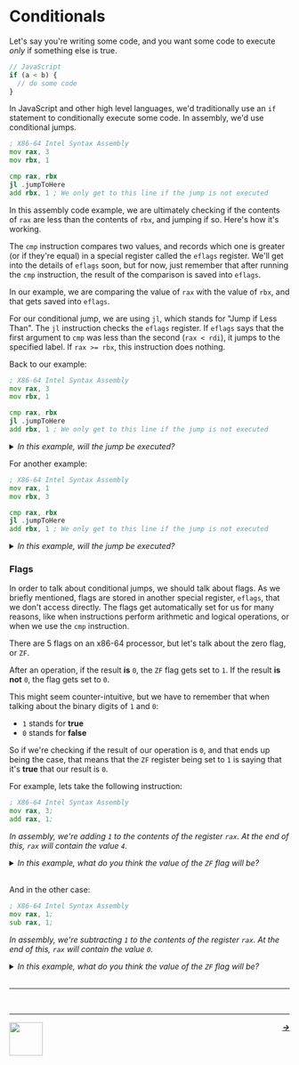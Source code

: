 # Conditionals

Let's say you're writing some code, and you want some code to execute _only_ if something else is true.

```js
// JavaScript
if (a < b) {
  // do some code
}
```

In JavaScript and other high level languages, we'd traditionally use an `if` statement to conditionally execute some code. In assembly, we'd use conditional jumps.

```asm
; X86-64 Intel Syntax Assembly
mov rax, 3
mov rbx, 1

cmp rax, rbx
jl .jumpToHere
add rbx, 1 ; We only get to this line if the jump is not executed
```

In this assembly code example, we are ultimately checking if the contents of `rax` are less than the contents of `rbx`, and jumping if so. Here's how it's working.

The `cmp` instruction compares two values, and records which one is greater (or if they're equal) in a special register called the `eflags` register. We'll get into the details of `eflags` soon, but for now, just remember that after running the `cmp` instruction, the result of the comparison is saved into `eflags`.

In our example, we are comparing the value of `rax` with the value of `rbx`, and that gets saved into `eflags`.

For our conditional jump, we are using `jl`, which stands for "Jump if Less Than". The `jl` instruction checks the `eflags` register. If `eflags` says that the first argument to `cmp` was less than the second (`rax < rdi`), it jumps to the specified label. If `rax >= rbx`, this instruction does nothing.

Back to our example:

```asm
; X86-64 Intel Syntax Assembly
mov rax, 3
mov rbx, 1

cmp rax, rbx
jl .jumpToHere
add rbx, 1 ; We only get to this line if the jump is not executed
```
<details>
<summary><i>In this example, will the jump be executed?</i></summary>

<br />
<i>The jump <strong>will not</strong> be executed, because the value of <code>rax</code> (<code>3</code>) is greater than the value of <code>rbx</code> (<code>1</code>).</i>

</details>

For another example:

```asm
; X86-64 Intel Syntax Assembly
mov rax, 1
mov rbx, 3

cmp rax, rbx
jl .jumpToHere
add rbx, 1 ; We only get to this line if the jump is not executed
```
<details>
<summary><i>In this example, will the jump be executed?</i></summary>

<br />
<i>The jump <strong>will</strong> be executed, because the value of <code>rax</code> (<code>1</code>) is less than the value of <code>rbx</code> (<code>3</code>).</i>

</details>

### Flags

In order to talk about conditional jumps, we should talk about flags. As we briefly mentioned, flags are stored in another special register, `eflags`, that we don't access directly. The flags get automatically set for us for many reasons, like when instructions perform arithmetic and logical operations, or when we use the `cmp` instruction.

There are 5 flags on an x86-64 processor, but let's talk about the zero flag, or `ZF`.

After an operation, if the result **is** `0`, the `ZF` flag gets set to `1`. If the result **is not** `0`, the flag gets set to `0`.

This might seem counter-intuitive, but we have to remember that when talking about the binary digits of `1` and `0`:
- `1` stands for **true**
- `0` stands for **false**

So if we're checking if the result of our operation is `0`, and that ends up being the case, that means that the `ZF` register being set to `1` is saying that it's **true** that our result is `0`.

For example, lets take the following instruction:

```asm
; X86-64 Intel Syntax Assembly
mov rax, 3;
add rax, 1;
```
_In assembly, we're adding `1` to the contents of the register `rax`. At the end of this, `rax` will contain the value `4`._

<details>
<summary><i>In this example, what do you think the value of the <code>ZF</code> flag will be?</i></summary>

<br />
<i>Since the result of the proceeding arithmetic operation was <code>4</code>, <code>ZF</code> is <code>0</code>.</i>
</details>
<br />

And in the other case:

```asm
; X86-64 Intel Syntax Assembly
mov rax, 1;
sub rax, 1;
```
_In assembly, we're subtracting `1` to the contents of the register `rax`. At the end of this, `rax` will contain the value `0`._

<details>
<summary><i>In this example, what do you think the value of the <code>ZF</code> flag will be?</i></summary>

<br />
<i>Since the result of the proceeding arithmetic operation was <code>0</code>, <code>ZF</code> is <code>1</code>.</i>
</details>
<br />

---

<br />

---

<a href="/guide/writing-code/jumps.md">
  <picture>
    <source media="(prefers-color-scheme: dark)" srcset="https://cloud-5aq8uo1rv-hack-club-bot.vercel.app/0backd.png">
    <img align="left" width="60" src="https://cloud-5v3nvbscw-hack-club-bot.vercel.app/0backl.png" />
  </picture>
</a>

<p align="right">
  <em>
    <b>
      <a href="/guide/writing-code/instructions/.md">
         →
      </a>
    </b>
  </em>
</p>

